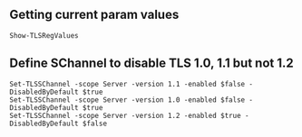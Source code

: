 ## Getting current param values
```
Show-TLSRegValues
``` 

## Define SChannel to disable TLS 1.0, 1.1 but not 1.2
```
Set-TLSSChannel -scope Server -version 1.1 -enabled $false -DisabledByDefault $true
Set-TLSSChannel -scope Server -version 1.0 -enabled $false -DisabledByDefault $true
Set-TLSSChannel -scope Server -version 1.2 -enabled $true -DisabledByDefault $false
```

